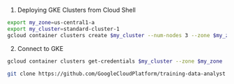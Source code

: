 1. Deploying GKE Clusters from Cloud Shell

```bash
export my_zone=us-central1-a
export my_cluster=standard-cluster-1
gcloud container clusters create $my_cluster --num-nodes 3 --zone $my_zone --enable-ip-alias
```

2. Connect to GKE

```bash
gcloud container clusters get-credentials $my_cluster --zone $my_zone
```


```bash
git clone https://github.com/GoogleCloudPlatform/training-data-analyst
```